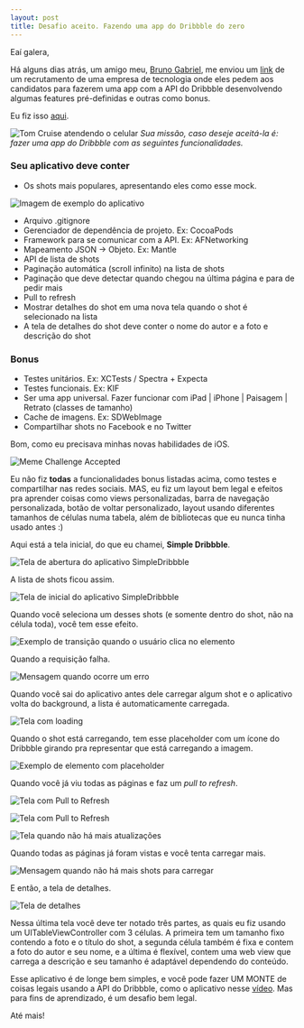 ```yaml
---
layout: post
title: Desafio aceito. Fazendo uma app do Dribbble do zero
---
```


Eaí galera,

Há alguns dias atrás, um amigo meu, <a href="https://github.com/brunogabriel" target="_blank">Bruno Gabriel</a>, me enviou um <a href="https://bitbucket.org/suporte_concrete/desafio-ios/" target="_blank">link</a> de um recrutamento de uma empresa de tecnologia onde eles pedem aos candidatos para fazerem uma app com a API do Dribbble desenvolvendo algumas features pré-definidas e outras como bonus.

Eu fiz isso <a href="https://github.com/thiagoross/SimpleDribbble" target="_blank">aqui</a>.

![Tom Cruise atendendo o celular](http://i1310.photobucket.com/albums/s647/rossener/Dribbble%20Challenge/your-mission_zpskxns2mho.png)
*Sua missão, caso deseje aceitá-la é: fazer uma app do Dribbble com as seguintes funcionalidades.*

### Seu aplicativo deve conter

 - Os shots mais populares, apresentando eles como esse mock.

![Imagem de exemplo do aplicativo](http://i1310.photobucket.com/albums/s647/rossener/Dribbble%20Challenge/mock_zpsie1ik4uo.png)

 - Arquivo .gitignore
 - Gerenciador de dependência de projeto. Ex: CocoaPods
 - Framework para se comunicar com a API. Ex: AFNetworking
 - Mapeamento JSON -&gt; Objeto. Ex: Mantle
 - API de lista de shots
 - Paginação automática (scroll infinito) na lista de shots
 - Paginação que deve detectar quando chegou na última página e para de pedir mais
 - Pull to refresh
 - Mostrar detalhes do shot em uma nova tela quando o shot é selecionado na lista
 - A tela de detalhes do shot deve conter o nome do autor e a foto e descrição do shot

### Bonus

 - Testes unitários. Ex: XCTests / Spectra + Expecta
 - Testes funcionais. Ex: KIF
 - Ser uma app universal. Fazer funcionar com iPad | iPhone | Paisagem | Retrato (classes de tamanho)
 - Cache de imagens. Ex: SDWebImage
 - Compartilhar shots no Facebook e no Twitter

Bom, como eu precisava minhas novas habilidades de iOS.

![Meme Challenge Accepted](http://i1310.photobucket.com/albums/s647/rossener/Dribbble%20Challenge/challenge-accepted_zpsqwnlacvu.jpg)

Eu não fiz **todas** a funcionalidades bonus listadas acima, como testes e compartilhar nas redes sociais. MAS, eu fiz um layout bem legal e efeitos pra aprender coisas como views personalizadas, barra de navegação personalizada, botão de voltar personalizado, layout usando diferentes tamanhos de células numa tabela, além de bibliotecas que eu nunca tinha usado antes :)

Aqui está a tela inicial, do que eu chamei, **Simple Dribbble**.

![Tela de abertura do aplicativo SimpleDribbble](http://i1310.photobucket.com/albums/s647/rossener/launch-screen_zpskx1mm4gd.png)

A lista de shots ficou assim.

![Tela de inicial do aplicativo SimpleDribbble](http://i1310.photobucket.com/albums/s647/rossener/shots-list_zps3pe3rabs.png)

Quando você seleciona um desses shots (e somente dentro do shot, não na célula toda), você tem esse efeito.

![Exemplo de transição quando o usuário clica no elemento](http://i1310.photobucket.com/albums/s647/rossener/selecting_zpsiycsug49.png)

Quando a requisição falha.

![Mensagem quando ocorre um erro](http://i1310.photobucket.com/albums/s647/rossener/Dribbble%20Challenge/error-message_zpsylifpclp.png)

Quando você sai do aplicativo antes dele carregar algum shot e o aplicativo volta do background, a lista é automaticamente carregada.

![Tela com loading](http://i1310.photobucket.com/albums/s647/rossener/Dribbble%20Challenge/auto-load_zpsi1xc9oi7.png)

Quando o shot está carregando, tem esse placeholder com um ícone do Dribbble girando pra representar que está carregando a imagem.

![Exemplo de elemento com placeholder](http://i1310.photobucket.com/albums/s647/rossener/Dribbble%20Challenge/loading-placeholder_zpsbbby7aoj.png)

Quando você já viu todas as páginas e faz um <em>pull to refresh</em>.

![Tela com Pull to Refresh](http://i1310.photobucket.com/albums/s647/rossener/Dribbble%20Challenge/pull-to-request_zpsep94dnws.png)

![Tela com Pull to Refresh](http://i1310.photobucket.com/albums/s647/rossener/Dribbble%20Challenge/release-to-refresh_zpstqhgajpu.png)

![Tela quando não há mais atualizações](http://i1310.photobucket.com/albums/s647/rossener/Dribbble%20Challenge/end-push-to-refresh_zpslmgvdgps.png)

Quando todas as páginas já foram vistas e você tenta carregar mais.

![Mensagem quando não há mais shots para carregar](http://i1310.photobucket.com/albums/s647/rossener/Dribbble%20Challenge/end-infinity-scroll_zpswdkleaoo.png)

E então, a tela de detalhes.

![Tela de detalhes](http://i1310.photobucket.com/albums/s647/rossener/shots-details_zpsuzqh4brt.png)

Nessa última tela você deve ter notado três partes, as quais eu fiz usando um UITableViewController com 3 células. A primeira tem um tamanho fixo contendo a foto e o título do shot, a segunda célula também é fixa e contem a foto do autor e seu nome, e a última é flexível, contem uma web view que carrega a descrição e seu tamanho é adaptável dependendo do conteúdo.

Esse aplicativo é de longe bem simples, e você pode fazer UM MONTE de coisas legais usando a API do Dribbble, como o aplicativo nesse <a href="https://www.youtube.com/watch?v=MtcscjMxxq4" target="_blank">vídeo</a>. Mas para fins de aprendizado, é um desafio bem legal.

Até mais!
